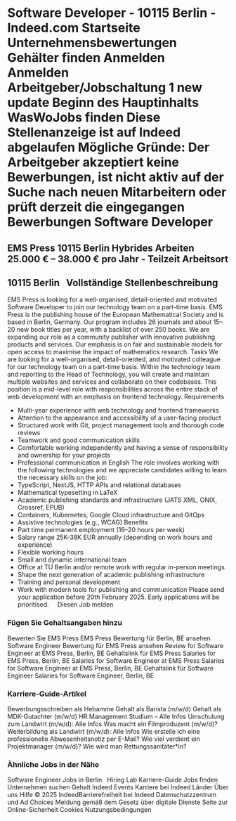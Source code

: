 Software Developer - 10115 Berlin - Indeed.com
Startseite
Unternehmensbewertungen
Gehälter finden
Anmelden
Anmelden
Arbeitgeber/Jobschaltung
1 new update
Beginn des Hauptinhalts
WasWoJobs finden
Diese Stellenanzeige ist auf Indeed abgelaufen
Mögliche Gründe: Der Arbeitgeber akzeptiert keine Bewerbungen, ist nicht aktiv auf der Suche nach neuen Mitarbeitern oder prüft derzeit die eingegangen Bewerbungen
Software Developer
==================
EMS Press
10115 Berlin
Hybrides Arbeiten
25.000 € – 38.000 € pro Jahr - Teilzeit
Arbeitsort
----------
10115 Berlin
&nbsp;
Vollständige Stellenbeschreibung
--------------------------------
EMS Press is looking for a well-organised, detail-oriented and motivated Software Developer to join our technology team on a part-time basis.
EMS Press is the publishing house of the European Mathematical Society and is based in Berlin, Germany. Our program includes 26 journals and about 15–20 new book titles per year, with a backlist of over 250 books. We are expanding our role as a community publisher with innovative publishing products and services. Our emphasis is on fair and sustainable models for open access to maximise the impact of mathematics research.
Tasks
We are looking for a well-organised, detail-oriented, and motivated colleague for our technology team on a part-time basis. Within the technology team and reporting to the Head of Technology, you will create and maintain multiple websites and services and collaborate on their codebases. This position is a mid-level role with responsibilities across the entire stack of web development with an emphasis on frontend technology.
Requirements
* Multi-year experience with web technology and frontend frameworks
* Attention to the appearance and accessibility of a user-facing product
* Structured work with Git, project management tools and thorough code reviews
* Teamwork and good communication skills
* Comfortable working independently and having a sense of responsibility and ownership for your projects
* Professional communication in English
The role involves working with the following technologies and we appreciate candidates willing to learn the necessary skills on the job:
* TypeScript, NextJS, HTTP APIs and relational databases
* Mathematical typesetting in LaTeX
* Academic publishing standards and infrastructure (JATS XML, ONIX, Crossref, EPUB)
* Containers, Kubernetes, Google Cloud infrastructure and GitOps
* Assistive technologies (e.g., WCAG)
Benefits
* Part time permanent employment (16–20 hours per week)
* Salary range 25K-38K EUR annually (depending on work hours and experience)
* Flexible working hours
* Small and dynamic international team
* Office at TU Berlin and/or remote work with regular in-person meetings
* Shape the next generation of academic publishing infrastructure
* Training and personal development
* Work with modern tools for publishing and communication
Please send your application before 20th February 2025. Early applications will be prioritised.
&nbsp;
&nbsp;
Diesen Job melden
### Fügen Sie Gehaltsangaben hinzu
Bewerten Sie EMS Press
EMS Press Bewertung für Berlin, BE ansehen
Software Engineer Bewertung für EMS Press ansehen
Review for Software Engineer at EMS Press, Berlin, BE
Gehaltslink für EMS Press
Salaries for EMS Press, Berlin, BE
Salaries for Software Engineer at EMS Press
Salaries for Software Engineer at EMS Press, Berlin, BE
Gehaltslink für Software Engineer
Salaries for Software Engineer, Berlin, BE
&nbsp;
### Karriere-Guide-Artikel
Bewerbungsschreiben als Hebamme
Gehalt als Barista (m/w/d)
Gehalt als MDK-Gutachter (m/w/d)
HR Management Studium – Alle Infos
Umschulung zum Landwirt (m/w/d): Alle Infos
Was macht ein Filmproduzent (m/w/d)?
Weiterbildung als Landwirt (m/w/d): Alle Infos
Wie erstelle ich eine professionelle Abwesenheitsnotiz per E-Mail?
Wie viel verdient ein Projektmanager (m/w/d)?
Wie wird man Rettungssanitäter\*in?
&nbsp;
### Ähnliche Jobs in der Nähe
Software Engineer Jobs in Berlin
&nbsp;
Hiring Lab Karriere-Guide Jobs finden Unternehmen suchen Gehalt Indeed Events Karriere bei Indeed Länder Über uns Hilfe
© 2025 IndeedBarrierefreiheit bei Indeed Datenschutzzentrum und Ad Choices Meldung gemäß dem Gesetz über digitale Dienste Seite zur Online-Sicherheit Cookies Nutzungsbedingungen